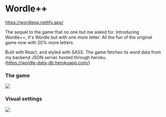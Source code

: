 # Wordle++

https://wordlepp.netlify.app/

The sequel to the game that no one but me asked for. Introducing Wordle++, it's Wordle but with one more letter. All the fun of the original game now with 20% more letters. 

Built with React, and styled with SASS. The game fetches its word data from my backend JSON server hosted through heroku. <br>
(https://wordle-data-db.herokuapp.com/) 


### The game
<img src="https://user-images.githubusercontent.com/70542819/184720933-d834e783-c5f7-42e1-b03b-dc51cb556cd3.gif"/>

### Visual settings
<img src="https://user-images.githubusercontent.com/70542819/184721855-ac3e3668-c5f0-45ac-ab7c-78d69a7c46ad.gif"/>

